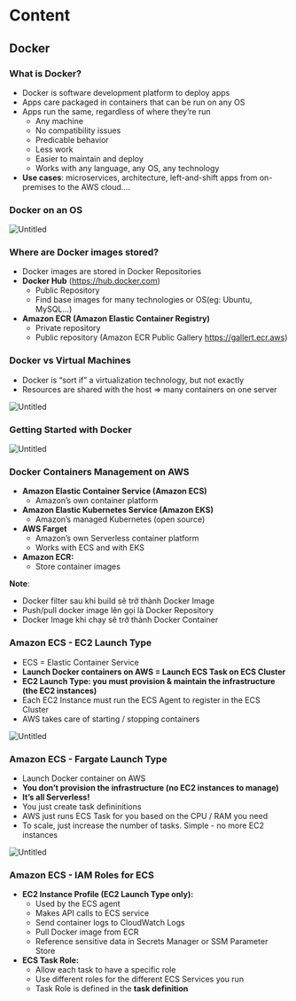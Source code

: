 # Content

## Docker

### What is Docker?

- Docker is software development platform to deploy apps
- Apps care packaged in containers that can be run on any OS
- Apps run the same, regardless of where they’re run
    - Any machine
    - No compatibility issues
    - Predicable behavior
    - Less work
    - Easier to maintain and deploy
    - Works with any language, any OS, any technology
- **Use cases**: microservices, architecture, left-and-shift apps from on-premises to the AWS cloud….

### Docker on an OS

![Untitled](https://s3-us-west-2.amazonaws.com/secure.notion-static.com/31b7a55e-101b-467d-aaa5-64bb6e38fb30/Untitled.png)

### Where are Docker images stored?

- Docker images are stored in Docker Repositories
- **Docker Hub** (https://hub.docker.com)
    - Public Repository
    - Find base images for many technologies or OS(eg: Ubuntu, MySQL…)
- **Amazon ECR (Amazon Elastic Container Registry)**
    - Private repository
    - Public repository (Amazon ECR Public Gallery https://gallert.ecr.aws)

### Docker vs Virtual Machines

- Docker is “sort if” a virtualization technology, but not exactly
- Resources are shared with the host ⇒ many containers on one server

![Untitled](https://s3-us-west-2.amazonaws.com/secure.notion-static.com/649116c4-36c0-48da-ba1e-c17a6f6f07f7/Untitled.png)

### Getting Started with Docker

![Untitled](https://s3-us-west-2.amazonaws.com/secure.notion-static.com/8051e4c2-d1ca-45c3-8194-3b9ee4133115/Untitled.png)

### Docker Containers Management on AWS

- **Amazon Elastic Container Service (Amazon ECS)**
    - Amazon’s own container platform
- **Amazon Elastic Kubernetes Service (Amazon EKS)**
    - Amazon’s managed Kubernetes (open source)
- **AWS Farget**
    - Amazon’s own Serverless container platform
    - Works with ECS and with EKS
- **Amazon ECR:**
    - Store container images

**Note**:

- Docker filter sau khi build sẽ trở thành Docker Image
- Push/pull docker image lên gọi là Docker Repository
- Docker Image khi chạy sẽ trở thành Docker Container

### Amazon ECS - EC2 Launch Type

- ECS = Elastic Container Service
- **Launch Docker containers on AWS = Launch ECS Task on ECS Cluster**
- **EC2 Launch Type: you must provision & maintain the infrastructure (the EC2 instances)**
- Each EC2 Instance must run the ECS Agent to register in the ECS Cluster
- AWS takes care of starting / stopping containers

![Untitled](https://s3-us-west-2.amazonaws.com/secure.notion-static.com/9453a94d-d0e1-43fd-aef4-bad0203df11a/Untitled.png)

### Amazon ECS - Fargate Launch Type

- Launch Docker container on AWS
- **You don’t provision the infrastructure (no EC2 instances to manage)**
- **It’s all Serverless!**
- You just create task defininitions
- AWS just runs ECS Task for you based on the CPU / RAM you need
- To scale, just increase the number of tasks. Simple - no more EC2 instances

![Untitled](https://s3-us-west-2.amazonaws.com/secure.notion-static.com/f072035d-0a7a-4f52-8a5e-c2922a4687c9/Untitled.png)

### Amazon ECS - IAM Roles for ECS

- **EC2 Instance Profile (EC2 Launch Type only):**
    - Used by the ECS agent
    - Makes API calls to ECS service
    - Send container logs to CloudWatch Logs
    - Pull Docker image from ECR
    - Reference sensitive data in Secrets Manager or SSM Parameter Store
- **ECS Task Role:**
    - Allow each task to have a specific role
    - Use different roles for the different ECS Services you run
    - Task Role is defined in the **task definition**